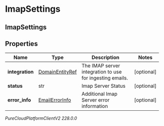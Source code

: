 # ImapSettings

## ImapSettings

## Properties

|Name | Type | Description | Notes|
|------------ | ------------- | ------------- | -------------|
| **integration** | [DomainEntityRef](DomainEntityRef) | The IMAP server integration to use for ingesting emails. | [optional] |
| **status** | str | Imap Server Status | [optional] |
| **error_info** | [EmailErrorInfo](EmailErrorInfo) | Additional Imap Server error information | [optional] |



_PureCloudPlatformClientV2 228.0.0_
